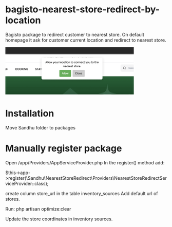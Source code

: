 # bagisto-nearest-store-redirect-by-location
Bagisto package to redirect customer to nearest store. On default homepage it ask for customer current location and redirect to nearest store.

<img src="scr.png" width="400px" height="auto">

# Installation
Move Sandhu folder to packages 

# Manually register package
Open /app/Providers/AppServiceProvider.php
In the register() method add:

$this->app->register(\Sandhu\NearestStoreRedirect\Providers\NearestStoreRedirectServiceProvider::class);

create column store_url in the table inventory_sources 
Add default url of stores.


Run:
php artisan optimize:clear


Update the store coordinates in inventory sources.


